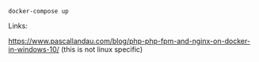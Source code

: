 ```
docker-compose up
```

Links:

https://www.pascallandau.com/blog/php-php-fpm-and-nginx-on-docker-in-windows-10/ (this is not linux specific)
